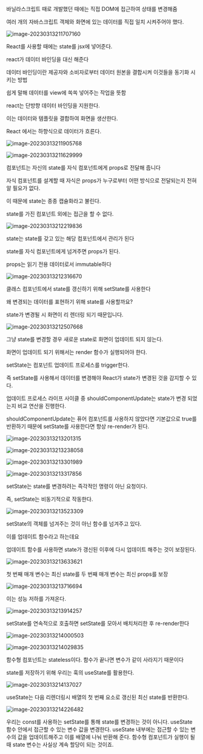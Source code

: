 바닐라스크립트 때로 개발했던 때에는 직접 DOM에 접근하여 상태를 변경해줌

여러 개의 자바스크립트 객체와 화면에 있는 데이터를 직접 일치 시켜주어야 했다.

![image-20230313211707160](assets/image-20230313211707160.png)

React를 사용할 때에는 state를 jsx에 넣어준다.

react가 데이터 바인딩을 대신 해준다

데이터 바인딩이란 제공자와 소비자로부터 데이터 원본을 결합시켜 이것들을 동기화 시키는 방법

쉽게 말해 데이터를 view에 쏙쏙 넣어주는 작업을 뜻함

react는 단방향 데이터 바인딩을 지원한다.

이는 데이터와 템플릿을 결합하여 화면을 생산한다.

React 에서는 하향식으로 데이터가 흐른다.

![image-20230313211905768](assets/image-20230313211905768.png)

![image-20230313211629999](assets/image-20230313211629999.png)

컴포넌트는 자신의 state를 자식 컴포넌트에게 props로 전달해 줍니다

자식 컴포넌트를 설계할 때 자식은 props가 누구로부터 어떤 방식으로 전달되는지 전혀 알 필요가 없다.

이 때문에 state는 종종 캡슐화라고 불린다.

state를 가진 컴포넌트 외에는 접근을 할 수 없다.

![image-20230313212219836](assets/image-20230313212219836.png)

state는 state를 갖고 있는 해당 컴포넌트에서 관리가 된다

state를 자식 컴포넌트에게 넘겨주면 props가 된다.

props는 읽기 전용 데이터로서 immutable하다

![image-20230313212316670](assets/image-20230313212316670.png)

클래스 컴포넌트에서 state를 갱신하기 위해 setState를 사용한다

왜 변경되는 데이터를 표현하기 위해 state를 사용할까요?

state가 변경될 시 화면이 리 렌더링 되기 때문입니다.

![image-20230313212507668](assets/image-20230313212507668.png)

그냥 state를 변경할 경우 새로운 state로 화면이 업데이트 되지 않는다.



화면이 업데이트 되기 위해서는 render 함수가 실행되어야 한다.

setState는 컴포넌트 업데이트 프로세스를 trigger한다.

즉 setState를 사용해서 데이터를 변경해야 React가 state가 변경된 것을 감지할 수 있다.



업데이트 프로세스 라이프 사이클 중 shouldComponentUpdate는 state가 변경 되었는지 비교 연산을 진행한다.

shouldComponentUpdate는 퓨어 컴포넌트를 사용하지 않았다면 기본값으로 true를 반환하기 때문에 setState를 사용한다면 항상 re-render가 된다.

![image-20230313213201315](assets/image-20230313213201315.png)

![image-20230313213238058](assets/image-20230313213238058.png)

![image-20230313213301989](assets/image-20230313213301989.png)

![image-20230313213317856](assets/image-20230313213317856.png)

setState는 state를 변경하려는 즉각적인 명령이 아닌 요청이다.

즉, setState는 비동기적으로 작동한다. 

![image-20230313213523309](assets/image-20230313213523309.png)

setState의 객체를 넘겨주는 것이 아닌 함수를 넘겨주고 있다.

이를 업데이트 함수라고 하는데요

업데이트 함수를 사용하면 state가 갱신된 이후에 다시 업데이트 해주는 것이 보장된다.

![image-20230313213633621](assets/image-20230313213633621.png)

첫 번째 매개 변수는 최신 state를 두 번째 매개 변수는 최신 props를 보장

![image-20230313213716694](assets/image-20230313213716694.png)

이는 성능 저하를 가져온다.

![image-20230313213914257](assets/image-20230313213914257.png)

setState를 연속적으로 호출하면 setState를 모아서 배치처리한 후 re-render한다

![image-20230313214000503](assets/image-20230313214000503.png)

![image-20230313214029835](assets/image-20230313214029835.png)

함수형 컴포넌트는 stateless이다. 함수가 끝나면 변수가 같이 사라지기 때문이다

state를 저장하기 위해 우리는 훅의 useState를 활용한다. 

![image-20230313214137027](assets/image-20230313214137027.png)

useState는 다음 리렌더링시 배열의 첫 번째 요소로 갱신된 최신 state를 반환한다.

![image-20230313214226482](assets/image-20230313214226482.png)

우리는 const를 사용하는 setState를 통해 state를 변경하는 것이 아니다. useState함수 안에서 접근할 수 있는 변수 값을 변경한다. useState 내부에는 접근할 수 있는 변수의 값을 업데이트해주고 이를 배열에 나눠 반환해 준다. 함수형 컴포넌트가 실행이 될 때 state 변수는 사실상 계속 할당이 되는 것이죠.